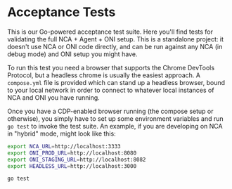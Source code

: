 # Acceptance Tests

This is our Go-powered acceptance test suite. Here you'll find tests for
validating the full NCA + Agent + ONI setup. This is a standalone project: it
doesn't use NCA or ONI code directly, and can be run against any NCA (in debug
mode) and ONI setup you might have.

To run this test you need a browser that supports the Chrome DevTools Protocol,
but a headless chrome is usually the easiest approach. A `compose.yml` file is
provided which can stand up a headless browser, bound to your local network in
order to connect to whatever local instances of NCA and ONI you have running.

Once you have a CDP-enabled browser running (the compose setup or otherwise),
you simply have to set up some environment variables and run `go test` to
invoke the test suite. An example, if you are developing on NCA in "hybrid"
mode, might look like this:

```bash
export NCA_URL=http://localhost:3333
export ONI_PROD_URL=http://localhost:8080
export ONI_STAGING_URL=http://localhost:8082
export HEADLESS_URL=http://localhost:3000

go test
```
